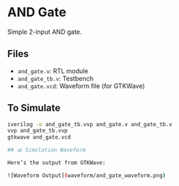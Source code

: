# AND Gate

Simple 2-input AND gate.

## Files
- `and_gate.v`: RTL module
- `and_gate_tb.v`: Testbench
- `and_gate.vcd`: Waveform file (for GTKWave)

## To Simulate
```bash
iverilog -o and_gate_tb.vvp and_gate.v and_gate_tb.v
vvp and_gate_tb.vvp
gtkwave and_gate.vcd

## 📊 Simulation Waveform

Here’s the output from GTKWave:

![Waveform Output](waveform/and_gate_waveform.png)